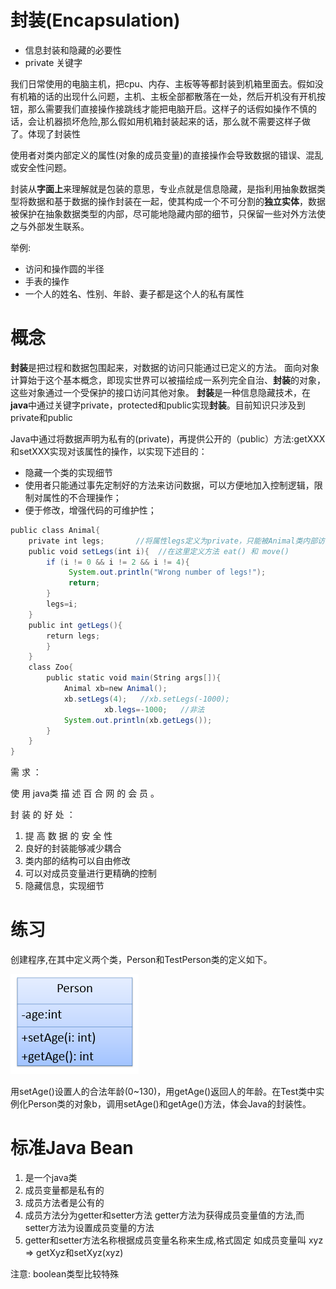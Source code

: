 # 封装(Encapsulation)



- 信息封装和隐藏的必要性
- private 关键字

我们日常使用的电脑主机，把cpu、内存、主板等等都封装到机箱里面去。假如没有机箱的话的出现什么问题，主机、主板全部都散落在一处，然后开机没有开机按钮，那么需要我们直接操作接跳线才能把电脑开启。这样子的话假如操作不慎的话，会让机器损坏危险,那么假如用机箱封装起来的话，那么就不需要这样子做了。体现了封装性



使用者对类内部定义的属性(对象的成员变量)的直接操作会导致数据的错误、混乱或安全性问题。

 封装从**字面上**来理解就是包装的意思，专业点就是信息隐藏，是指利用抽象数据类型将数据和基于数据的操作封装在一起，使其构成一个不可分割的**独立实体**，数据被保护在抽象数据类型的内部，尽可能地隐藏内部的细节，只保留一些对外方法使之与外部发生联系。

举例: 

- 访问和操作圆的半径 
- 手表的操作
- 一个人的姓名、性别、年龄、妻子都是这个人的私有属性

#  概念

**封装**是把过程和数据包围起来，对数据的访问只能通过已定义的方法。 面向对象计算始于这个基本概念，即现实世界可以被描绘成一系列完全自治、**封装**的对象，这些对象通过一个受保护的接口访问其他对象。 **封装**是一种信息隐藏技术，在**java**中通过关键字private，protected和public实现**封装**。目前知识只涉及到private和public



Java中通过将数据声明为私有的(private)，再提供公开的（public）方法:getXXX和setXXX实现对该属性的操作，以实现下述目的：

- 隐藏一个类的实现细节
- 使用者只能通过事先定制好的方法来访问数据，可以方便地加入控制逻辑，限制对属性的不合理操作；
- 便于修改，增强代码的可维护性；

```Java
public class Animal{
    private int legs;       //将属性legs定义为private，只能被Animal类内部访问
    public void setLegs(int i){  //在这里定义方法 eat() 和 move() 
        if (i != 0 && i != 2 && i != 4){
             System.out.println("Wrong number of legs!");
             return;
        }
        legs=i;
    }
    public int getLegs(){
        return legs;
        }
    }
    class Zoo{
        public static void main(String args[]){
            Animal xb=new Animal();
            xb.setLegs(4);   //xb.setLegs(-1000);       
                     xb.legs=-1000;   //非法
            System.out.println(xb.getLegs());
        }
    }
}
```

需 求 ： 

使 用 java类 描 述 百 合 网 的 会 员 。 

 

封 装 的 好 处 ： 

1. 提 高 数 据 的 安 全 性
2. 良好的封装能够减少耦合
3. 类内部的结构可以自由修改
4. 可以对成员变量进行更精确的控制
5. 隐藏信息，实现细节

# 练习

创建程序,在其中定义两个类，Person和TestPerson类的定义如下。

![1.png](assets/clip_image001-1547461946149.png)

用setAge()设置人的合法年龄(0~130)，用getAge()返回人的年龄。在Test类中实例化Person类的对象b，调用setAge()和getAge()方法，体会Java的封装性。

# 标准Java Bean

1. 是一个java类
2. 成员变量都是私有的
3. 成员方法者是公有的
4. 成员方法分为getter和setter方法 getter方法为获得成员变量值的方法,而setter方法为设置成员变量的方法
5. getter和setter方法名称根据成员变量名称来生成,格式固定 如成员变量叫 xyz => getXyz和setXyz(xyz)

 

注意: boolean类型比较特殊 